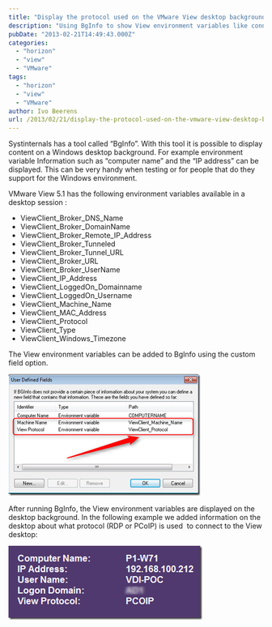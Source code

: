 ```yaml
---
title: "Display the protocol used on the VMware View desktop background"
description: "Using BgInfo to show View environment variables like connection protocol on desktop background."
pubDate: "2013-02-21T14:49:43.000Z"
categories: 
  - "horizon"
  - "view"
  - "VMware"
tags: 
  - "horizon"
  - "view"
  - "VMware"
author: Ivo Beerens
url: /2013/02/21/display-the-protocol-used-on-the-vmware-view-desktop-background/
---
```


Systinternals has a tool called “BgInfo”. With this tool it is possible to display content on a Windows desktop background. For example environment variable Information such as “computer name” and the “IP address” can be displayed. This can be very handy when testing or for people that do they support for the Windows environment.

VMware View 5.1 has the following environment variables available in a desktop session :

- ViewClient\_Broker\_DNS\_Name
- ViewClient\_Broker\_DomainName
- ViewClient\_Broker\_Remote\_IP\_Address
- ViewClient\_Broker\_Tunneled
- ViewClient\_Broker\_Tunnel\_URL
- ViewClient\_Broker\_URL
- ViewClient\_Broker\_UserName
- ViewClient\_IP\_Address
- ViewClient\_LoggedOn\_Domainname
- ViewClient\_LoggedOn\_Username
- ViewClient\_Machine\_Name
- ViewClient\_MAC\_Address
- ViewClient\_Protocol
- ViewClient\_Type
- ViewClient\_Windows\_Timezone

The View environment variables can be added to BgInfo using the custom field option.

![image](images/image_thumb11.png "image")

After running BgInfo, the View environment variables are displayed on the desktop background. In the following example we added information on the desktop about what protocol (RDP or PCoIP) is used  to connect to the View desktop:

![image](images/image_thumb12.png "image")



